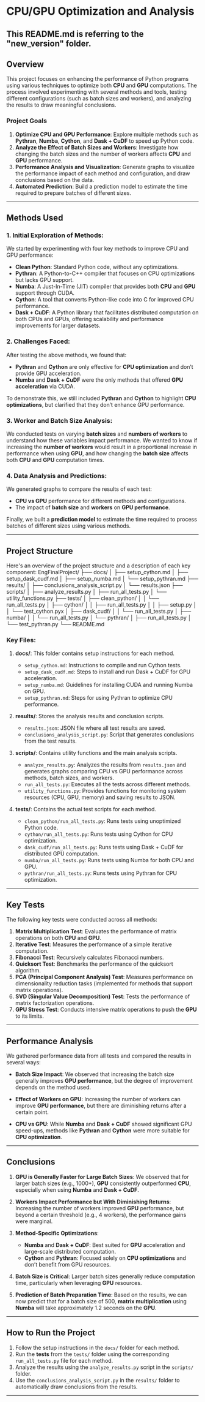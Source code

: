 # CPU/GPU Optimization and Analysis
## This README.md is referring to the "new_version" folder.
## Overview

This project focuses on enhancing the performance of Python programs using various techniques to optimize both **CPU** and **GPU** computations. The process involved experimenting with several methods and tools, testing different configurations (such as batch sizes and workers), and analyzing the results to draw meaningful conclusions.

### Project Goals

1. **Optimize CPU and GPU Performance**: Explore multiple methods such as **Pythran**, **Numba**, **Cython**, and **Dask + CuDF** to speed up Python code.
2. **Analyze the Effect of Batch Sizes and Workers**: Investigate how changing the batch sizes and the number of workers affects **CPU** and **GPU** performance.
3. **Performance Analysis and Visualization**: Generate graphs to visualize the performance impact of each method and configuration, and draw conclusions based on the data.
4. **Automated Prediction**: Build a prediction model to estimate the time required to prepare batches of different sizes.

---

## Methods Used

### 1. **Initial Exploration of Methods**:

We started by experimenting with four key methods to improve CPU and GPU performance:

- **Clean Python**: Standard Python code, without any optimizations.
- **Pythran**: A Python-to-C++ compiler that focuses on CPU optimizations but lacks GPU support.
- **Numba**: A Just-In-Time (JIT) compiler that provides both **CPU** and **GPU** support through CUDA.
- **Cython**: A tool that converts Python-like code into C for improved CPU performance.
- **Dask + CuDF**: A Python library that facilitates distributed computation on both CPUs and GPUs, offering scalability and performance improvements for larger datasets.

### 2. **Challenges Faced**:

After testing the above methods, we found that:
- **Pythran** and **Cython** are only effective for **CPU optimization** and don’t provide GPU acceleration.
- **Numba** and **Dask + CuDF** were the only methods that offered **GPU acceleration** via CUDA.

To demonstrate this, we still included **Pythran** and **Cython** to highlight **CPU optimizations**, but clarified that they don’t enhance GPU performance.

### 3. **Worker and Batch Size Analysis**:

We conducted tests on varying **batch sizes** and **numbers of workers** to understand how these variables impact performance. We wanted to know if increasing the **number of workers** would result in a proportional increase in performance when using **GPU**, and how changing the **batch size** affects both **CPU** and **GPU** computation times.

### 4. **Data Analysis and Predictions**:

We generated graphs to compare the results of each test:
- **CPU vs GPU** performance for different methods and configurations.
- The impact of **batch size** and **workers** on **GPU performance**.

Finally, we built a **prediction model** to estimate the time required to process batches of different sizes using various methods.

---

## Project Structure

Here's an overview of the project structure and a description of each key component:
EngFinalProject/
    ├── docs/
    │   ├── setup_cython.md
    │   ├── setup_dask_cudf.md
    │   ├── setup_numba.md
    │   └── setup_pythran.md
    ├── results/
    │   ├── conclusions_analysis_script.py
    │   └── results.json
    ├── scripts/
    │   ├── analyze_results.py
    │   ├── run_all_tests.py
    │   └── utility_functions.py
    ├── tests/
    │   ├── clean_python/
    │   │   └── run_all_tests.py
    │   ├── cython/
    │   │   ├── run_all_tests.py
    │   │   ├── setup.py
    │   │   └── test_cython.pyx
    │   ├── dask_cudf/
    │   │   └── run_all_tests.py
    │   ├── numba/
    │   │   └── run_all_tests.py
    │   └── pythran/
    │       ├── run_all_tests.py
    │       └── test_pythran.py
    └── README.md


### Key Files:

1. **docs/**: This folder contains setup instructions for each method.
   - `setup_cython.md`: Instructions to compile and run Cython tests.
   - `setup_dask_cudf.md`: Steps to install and run Dask + CuDF for GPU acceleration.
   - `setup_numba.md`: Guidelines for installing CUDA and running Numba on GPU.
   - `setup_pythran.md`: Steps for using Pythran to optimize CPU performance.

2. **results/**: Stores the analysis results and conclusion scripts.
   - `results.json`: JSON file where all test results are saved.
   - `conclusions_analysis_script.py`: Script that generates conclusions from the test results.

3. **scripts/**: Contains utility functions and the main analysis scripts.
   - `analyze_results.py`: Analyzes the results from `results.json` and generates graphs comparing CPU vs GPU performance across methods, batch sizes, and workers.
   - `run_all_tests.py`: Executes all the tests across different methods.
   - `utility_functions.py`: Provides functions for monitoring system resources (CPU, GPU, memory) and saving results to JSON.

4. **tests/**: Contains the actual test scripts for each method.
   - `clean_python/run_all_tests.py`: Runs tests using unoptimized Python code.
   - `cython/run_all_tests.py`: Runs tests using Cython for CPU optimization.
   - `dask_cudf/run_all_tests.py`: Runs tests using Dask + CuDF for distributed GPU computation.
   - `numba/run_all_tests.py`: Runs tests using Numba for both CPU and GPU.
   - `pythran/run_all_tests.py`: Runs tests using Pythran for CPU optimization.

---

## Key Tests

The following key tests were conducted across all methods:

1. **Matrix Multiplication Test**: Evaluates the performance of matrix operations on both **CPU** and **GPU**.
2. **Iterative Test**: Measures the performance of a simple iterative computation.
3. **Fibonacci Test**: Recursively calculates Fibonacci numbers.
4. **Quicksort Test**: Benchmarks the performance of the quicksort algorithm.
5. **PCA (Principal Component Analysis) Test**: Measures performance on dimensionality reduction tasks (implemented for methods that support matrix operations).
6. **SVD (Singular Value Decomposition) Test**: Tests the performance of matrix factorization operations.
7. **GPU Stress Test**: Conducts intensive matrix operations to push the **GPU** to its limits.

---

## Performance Analysis

We gathered performance data from all tests and compared the results in several ways:

- **Batch Size Impact**: We observed that increasing the batch size generally improves **GPU performance**, but the degree of improvement depends on the method used.
  
- **Effect of Workers on GPU**: Increasing the number of workers can improve **GPU performance**, but there are diminishing returns after a certain point.

- **CPU vs GPU**: While **Numba** and **Dask + CuDF** showed significant GPU speed-ups, methods like **Pythran** and **Cython** were more suitable for **CPU optimization**.

---

## Conclusions

1. **GPU is Generally Faster for Large Batch Sizes**: We observed that for larger batch sizes (e.g., 1000+), **GPU** consistently outperformed **CPU**, especially when using **Numba** and **Dask + CuDF**.
   
2. **Workers Impact Performance but With Diminishing Returns**: Increasing the number of workers improved **GPU** performance, but beyond a certain threshold (e.g., 4 workers), the performance gains were marginal.

3. **Method-Specific Optimizations**:
   - **Numba** and **Dask + CuDF**: Best suited for **GPU** acceleration and large-scale distributed computation.
   - **Cython** and **Pythran**: Focused solely on **CPU optimizations** and don’t benefit from GPU resources.
   
4. **Batch Size is Critical**: Larger batch sizes generally reduce computation time, particularly when leveraging **GPU** resources.

5. **Prediction of Batch Preparation Time**: Based on the results, we can now predict that for a batch size of 500, **matrix multiplication** using **Numba** will take approximately 1.2 seconds on the **GPU**.

---

## How to Run the Project

1. Follow the setup instructions in the `docs/` folder for each method.
2. Run the **tests** from the `tests/` folder using the corresponding `run_all_tests.py` file for each method.
3. Analyze the results using the `analyze_results.py` script in the `scripts/` folder.
4. Use the `conclusions_analysis_script.py` in the `results/` folder to automatically draw conclusions from the results.

---